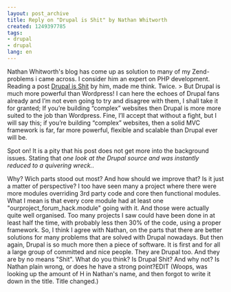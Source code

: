 ```yaml
---
layout: post_archive
title: Reply on "Drupal is Shit" by Nathan Whitworth
created: 1249397785
tags:
- drupal
- drupal
lang: en
---
```

Nathan Whitworth's blog has come up as solution to many of my Zend-problems i came across. I consider him an expert on PHP development. Reading a post [Drupal is Shit](http://blog.nathanwhitworth.co.uk/opinions/drupal-is-shit.html) by him, made me think. Twice.  > But Drupal is much more powerful than Wordpress! I can here the echoes of Drupal fans already and I’m not even going to try and disagree with them, I shall take it for granted; If you’re building “complex” websites then Drupal is more more suited to the job than Wordpress. Fine, I’ll accept that without a fight, but I will say this; if you’re building “complex” websites, then a solid MVC framework is far, far more powerful, flexible and scalable than Drupal ever will be.

Spot on! It is a pity that his post does not get more into the background issues. Stating that _one look at the Drupal source and was instantly reduced to a quivering wreck._.

Why? Wich parts stood out most? And how should we improve that? Is it just a matter of perspective? I too have seen many a project where there were more modules overriding 3rd party code and core then functional modules. What I mean is that every core module had at least one "ourproject_forum_hack.module" going with it. And those were actually quite well organised. Too many projects I saw could have been done in at least half the time, with probably less then 30% of the code, using a proper framework. So, I think I agree with Nathan, on the parts that there are better solutions for many problems that are solved with Drupal nowadays. But then again, Drupal is so much more then a piece of software. It is first and for all a large group of committed and nice people. They are Drupal too. And they are by no means "Shit". What do you think? Is Drupal Shit? And why not? Is Nathan plain wrong, or does he have a strong point?EDIT (Woops, was looking up the amount of H in Nathan's name, and then forgot to write it down in the title. Title changed.)
